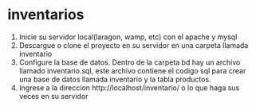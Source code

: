 # inventarios
1) Inicie su servidor local(laragon, wamp, etc) con el apache y mysql
2) Descargue o clone el proyecto en su servidor en una carpeta llamada inventario
3) Configure la base de datos. Dentro de la carpeta bd hay un archivo llamado inventario.sql, este archivo contiene el codigo sql para crear una base de datos llamada inventario y la tabla productos.
4) Ingrese a la direccion http://localhost/inventario/ o lo que haga sus veces en su servidor
